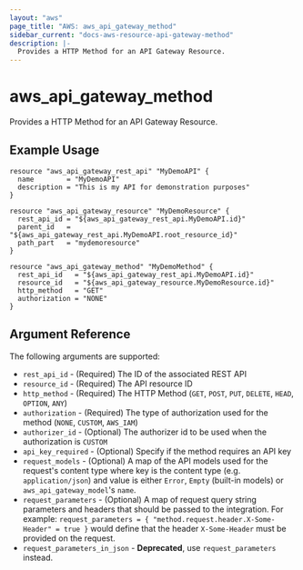 ```yaml
---
layout: "aws"
page_title: "AWS: aws_api_gateway_method"
sidebar_current: "docs-aws-resource-api-gateway-method"
description: |-
  Provides a HTTP Method for an API Gateway Resource.
---
```


# aws\_api\_gateway\_method

Provides a HTTP Method for an API Gateway Resource.

## Example Usage

```hcl
resource "aws_api_gateway_rest_api" "MyDemoAPI" {
  name        = "MyDemoAPI"
  description = "This is my API for demonstration purposes"
}

resource "aws_api_gateway_resource" "MyDemoResource" {
  rest_api_id = "${aws_api_gateway_rest_api.MyDemoAPI.id}"
  parent_id   = "${aws_api_gateway_rest_api.MyDemoAPI.root_resource_id}"
  path_part   = "mydemoresource"
}

resource "aws_api_gateway_method" "MyDemoMethod" {
  rest_api_id   = "${aws_api_gateway_rest_api.MyDemoAPI.id}"
  resource_id   = "${aws_api_gateway_resource.MyDemoResource.id}"
  http_method   = "GET"
  authorization = "NONE"
}
```

## Argument Reference

The following arguments are supported:

* `rest_api_id` - (Required) The ID of the associated REST API
* `resource_id` - (Required) The API resource ID
* `http_method` - (Required) The HTTP Method (`GET`, `POST`, `PUT`, `DELETE`, `HEAD`, `OPTION`, `ANY`)
* `authorization` - (Required) The type of authorization used for the method (`NONE`, `CUSTOM`, `AWS_IAM`)
* `authorizer_id` - (Optional) The authorizer id to be used when the authorization is `CUSTOM`
* `api_key_required` - (Optional) Specify if the method requires an API key
* `request_models` - (Optional) A map of the API models used for the request's content type
  where key is the content type (e.g. `application/json`)
  and value is either `Error`, `Empty` (built-in models) or `aws_api_gateway_model`'s `name`.
* `request_parameters` - (Optional) A map of request query string parameters and headers that should be passed to the integration.
  For example: `request_parameters = { "method.request.header.X-Some-Header" = true }`
  would define that the header `X-Some-Header` must be provided on the request.
* `request_parameters_in_json` - **Deprecated**, use `request_parameters` instead.
